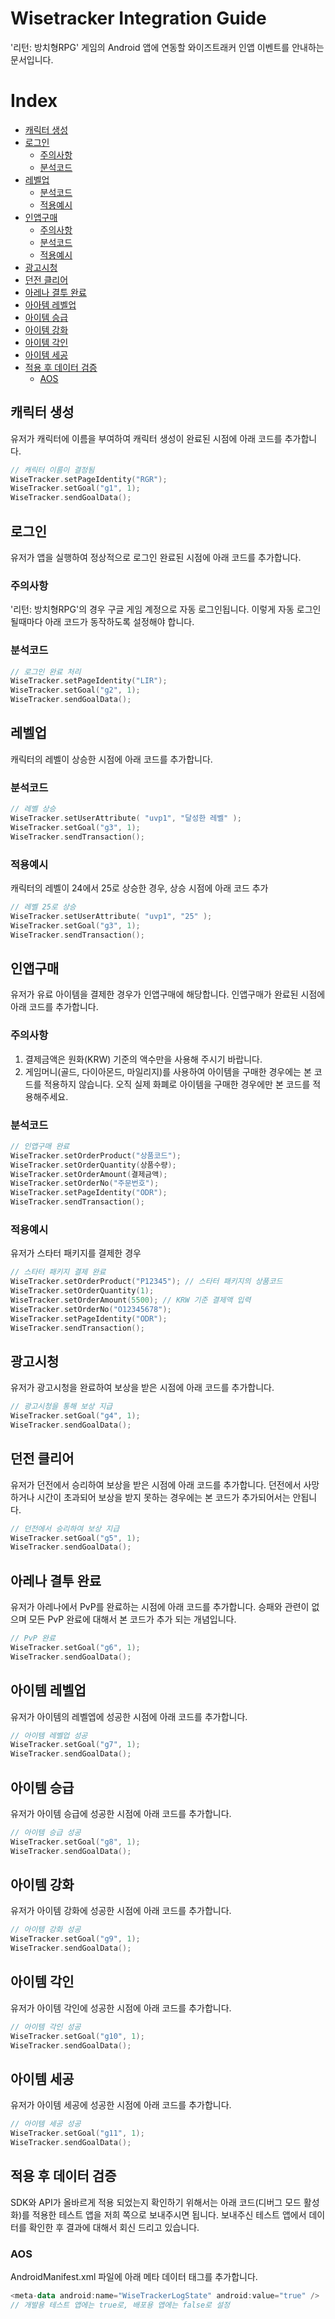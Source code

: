 # Wisetracker Integration Guide
'리턴: 방치형RPG' 게임의 Android 앱에 연동할 와이즈트래커 인앱 이벤트를 안내하는 문서입니다.

# Index
* [캐릭터 생성](./return.md#캐릭터-생성)
* [로그인](./return.md#로그인)
	* [주의사항](./return.md#주의사항)
	* [분석코드](./return.md#분석코드)
* [레벨업](./return.md#레벨업)
	* [분석코드](./return.md#분석코드-1)
	* [적용예시](./return.md#적용예시)
* [인앱구매](./return.md#인앱구매)
	* [주의사항](./return.md#주의사항-1)
	* [분석코드](./return.md#분석코드-2)
	* [적용예시](./return.md#적용예시)
* [광고시청](./return.md#광고시청)
* [던전 클리어](./return.md#던전-클리어)
* [아레나 결투 완료](./return.md#아레나-결투-완료)
* [아아템 레벨업](./return.md#아이템-레벨업)
* [아이템 승급](./return.md#아이템-승급)
* [아이템 강화](./return.md#아이템-강화)
* [아이템 각인](./return.md#아이템-각인)
* [아이템 세공](./return.md#아이템-세공)
* [적용 후 데이터 검증](./return.md#적용-후-데이터-검증)
	* [AOS](./return.md#AOS)


## 캐릭터 생성
유저가 캐릭터에 이름을 부여하여 캐릭터 생성이 완료된 시점에 아래 코드를 추가합니다.
``` kotlin
// 캐릭터 이름이 결정됨
WiseTracker.setPageIdentity("RGR");
WiseTracker.setGoal("g1", 1);
WiseTracker.sendGoalData();
```

## 로그인
유저가 앱을 실행하여 정상적으로 로그인 완료된 시점에 아래 코드를 추가합니다.

### 주의사항
'리턴: 방치형RPG'의 경우 구글 게임 계정으로 자동 로그인됩니다. 이렇게 자동 로그인 될때마다 아래 코드가 동작하도록 설정해야 합니다. 

### 분석코드
``` kotlin
// 로그인 완료 처리
WiseTracker.setPageIdentity("LIR");
WiseTracker.setGoal("g2", 1);
WiseTracker.sendGoalData();
```

## 레벨업
캐릭터의 레벨이 상승한 시점에 아래 코드를 추가합니다.

### 분석코드
``` kotlin
// 레벨 상승
WiseTracker.setUserAttribute( "uvp1", "달성한 레벨" );
WiseTracker.setGoal("g3", 1);
WiseTracker.sendTransaction();
```

### 적용예시
캐릭터의 레벨이 24에서 25로 상승한 경우, 상승 시점에 아래 코드 추가
``` kotlin
// 레벨 25로 상승
WiseTracker.setUserAttribute( "uvp1", "25" );
WiseTracker.setGoal("g3", 1);
WiseTracker.sendTransaction();
```

## 인앱구매
유저가 유료 아이템을 결제한 경우가 인앱구매에 해당합니다. 인앱구매가 완료된 시점에 아래 코드를 추가합니다.

### 주의사항
1) 결제금액은 원화(KRW) 기준의 액수만을 사용해 주시기 바랍니다.
2) 게임머니(골드, 다이아몬드, 마일리지)를 사용하여 아이템을 구매한 경우에는 본 코드를 적용하지 않습니다. 오직 실제 화폐로 아이템을 구매한 경우에만 본 코드를 적용해주세요.

### 분석코드
``` kotlin
// 인앱구매 완료
WiseTracker.setOrderProduct("상품코드");
WiseTracker.setOrderQuantity(상품수량);
WiseTracker.setOrderAmount(결제금액);
WiseTracker.setOrderNo("주문번호");
WiseTracker.setPageIdentity("ODR");
WiseTracker.sendTransaction();
```

### 적용예시
유저가 스타터 패키지를 결제한 경우
``` kotlin
// 스타터 패키지 결제 완료
WiseTracker.setOrderProduct("P12345"); // 스타터 패키지의 상품코드
WiseTracker.setOrderQuantity(1);
WiseTracker.setOrderAmount(5500); // KRW 기준 결제액 입력
WiseTracker.setOrderNo("O12345678");
WiseTracker.setPageIdentity("ODR");
WiseTracker.sendTransaction();
```

## 광고시청
유저가 광고시청을 완료하여 보상을 받은 시점에 아래 코드를 추가합니다.
``` kotlin
// 광고시청을 통해 보상 지급
WiseTracker.setGoal("g4", 1);
WiseTracker.sendGoalData();
```

## 던전 클리어
유저가 던전에서 승리하여 보상을 받은 시점에 아래 코드를 추가합니다. 던전에서 사망하거나 시간이 초과되어 보상을 받지 못하는 경우에는 본 코드가 추가되어서는 안됩니다.
``` kotlin
// 던전에서 승리하여 보상 지급
WiseTracker.setGoal("g5", 1);
WiseTracker.sendGoalData();
```

## 아레나 결투 완료
유저가 아레나에서 PvP를 완료하는 시점에 아래 코드를 추가합니다. 승패와 관련이 없으며 모든 PvP 완료에 대해서 본 코드가 추가 되는 개념입니다.
``` kotlin
// PvP 완료
WiseTracker.setGoal("g6", 1);
WiseTracker.sendGoalData();
```

## 아이템 레벨업
유저가 아이템의 레벨엡에 성공한 시점에 아래 코드를 추가합니다.
``` kotlin
// 아이템 레벨업 성공
WiseTracker.setGoal("g7", 1);
WiseTracker.sendGoalData();
```

## 아이템 승급
유저가 아이템 승급에 성공한 시점에 아래 코드를 추가합니다.
``` kotlin
// 아이템 승급 성공
WiseTracker.setGoal("g8", 1);
WiseTracker.sendGoalData();
```

## 아이템 강화
유저가 아이템 강화에 성공한 시점에 아래 코드를 추가합니다.
``` kotlin
// 아이템 강화 성공
WiseTracker.setGoal("g9", 1);
WiseTracker.sendGoalData();
```

## 아이템 각인
유저가 아이템 각인에 성공한 시점에 아래 코드를 추가합니다.
``` kotlin
// 아이템 각인 성공
WiseTracker.setGoal("g10", 1);
WiseTracker.sendGoalData();
```

## 아이템 세공
유저가 아이템 세공에 성공한 시점에 아래 코드를 추가합니다.
``` kotlin
// 아이템 세공 성공
WiseTracker.setGoal("g11", 1);
WiseTracker.sendGoalData();
```

## 적용 후 데이터 검증
SDK와 API가 올바르게 적용 되었는지 확인하기 위해서는 아래 코드(디버그 모드 활성화)를 적용한 테스트 앱을 저희 쪽으로 보내주시면 됩니다. 보내주신 테스트 앱에서 데이터를 확인한 후 결과에 대해서 회신 드리고 있습니다.

### AOS
AndroidManifest.xml 파일에 아래 메타 데이터 태그를 추가합니다.
``` kotlin
<meta-data android:name="WiseTrackerLogState" android:value="true" />
// 개발용 테스트 앱에는 true로, 배포용 앱에는 false로 설정
```
